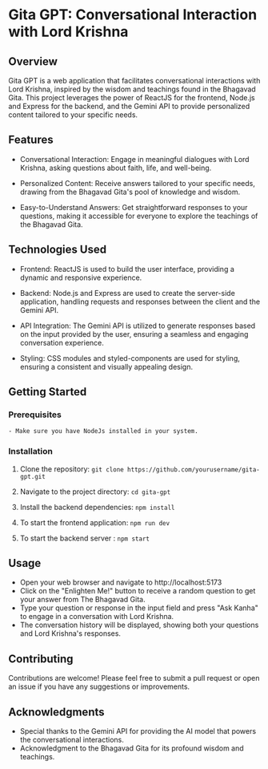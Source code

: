 # Gita GPT: Conversational Interaction with Lord Krishna

## Overview
Gita GPT is a web application that facilitates conversational interactions with Lord Krishna, inspired by the wisdom and teachings found in the Bhagavad Gita. This project leverages the power of ReactJS for the frontend, Node.js and Express for the backend, and the Gemini API to provide personalized content tailored to your specific needs.

## Features
- Conversational Interaction: Engage in meaningful dialogues with Lord Krishna, asking questions about faith, life, and well-being.

- Personalized Content: Receive answers tailored to your specific needs, drawing from the Bhagavad Gita's pool of knowledge and wisdom.

- Easy-to-Understand Answers: Get straightforward responses to your questions, making it accessible for everyone to explore the teachings  of the Bhagavad Gita.

## Technologies Used
- Frontend: ReactJS is used to build the user interface, providing a dynamic and responsive experience.

- Backend: Node.js and Express are used to create the server-side application, handling requests and responses between the client and the  Gemini API.

- API Integration: The Gemini API is utilized to generate responses based on the input provided by the user, ensuring a seamless and engaging conversation experience.

- Styling: CSS modules and styled-components are used for styling, ensuring a consistent and visually appealing design.

## Getting Started

### Prerequisites
    - Make sure you have NodeJs installed in your system.

### Installation

1. Clone the repository: `git clone https://github.com/yourusername/gita-gpt.git`

2. Navigate to the project directory: `cd gita-gpt`

3. Install the backend dependencies: `npm install`

4. To start the frontend application: `npm run dev`

5. To start the backend server : `npm start`

## Usage
- Open your web browser and navigate to http://localhost:5173
- Click on the "Enlighten Me!" button to receive a random question to get your answer from The Bhagavad Gita.
- Type your question or response in the input field and press "Ask Kanha" to engage in a conversation with Lord Krishna.
- The conversation history will be displayed, showing both your questions and Lord Krishna's responses.

## Contributing
Contributions are welcome! Please feel free to submit a pull request or open an issue if you have any suggestions or improvements.

## Acknowledgments
- Special thanks to the Gemini API for providing the AI model that powers the conversational interactions.
- Acknowledgment to the Bhagavad Gita for its profound wisdom and teachings.
